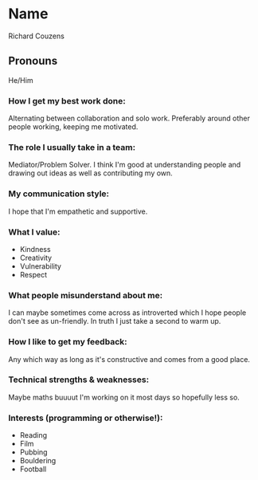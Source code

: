 # Name
Richard Couzens
## Pronouns
He/Him
### How I get my best work done:
Alternating between collaboration and solo work. Preferably around other people working, keeping me motivated.
### The role I usually take in a team:
Mediator/Problem Solver. I think I'm good at understanding people and drawing out ideas as well as contributing my own.
### My communication style:
I hope that I'm empathetic and supportive.
### What I value:
* Kindness
* Creativity
* Vulnerability
* Respect
### What people misunderstand about me:
I can maybe sometimes come across as introverted which I hope people don't see as un-friendly. In truth I just take a second to warm up.
### How I like to get my feedback:
Any which way as long as it's constructive and comes from a good place.
### Technical strengths & weaknesses:
Maybe maths buuuut I'm working on it most days so hopefully less so.
### Interests (programming or otherwise!):
* Reading
* Film
* Pubbing
* Bouldering
* Football